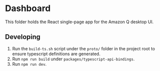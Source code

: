 # Dashboard

This folder holds the React single-page app for the Amazon Q desktop UI.

## Developing

1. Run the `build-ts.sh` script under the `proto/` folder in the project root to ensure typescript definitions are generated.
1. Run `npm run build` under `packages/typescript-api-bindings`.
1. Run `npm run dev`.

